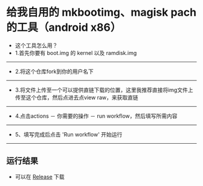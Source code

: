 # 给我自用的 mkbootimg、magisk pach 的工具（android x86）
- 这个工具怎么用？
- 1.首先你要有 boot.img 的 kernel 以及 ramdisk.img

-----

- 2.将这个仓库fork到你的用户名下

-----

- 3.将文件上传至一个可以提供直链下载的位置，这里我推荐直接将img文件上传至这个仓库，然后点进去点view raw，来获取直链

-----

- 4.点击actions － 你需要的操作 － run workflow，然后填写所需内容

-----

 - 5、填写完成后点击 'Run workflow' 开始运行

-----
## 运行结果
- 可以在 [Release](../../releases) 下载
